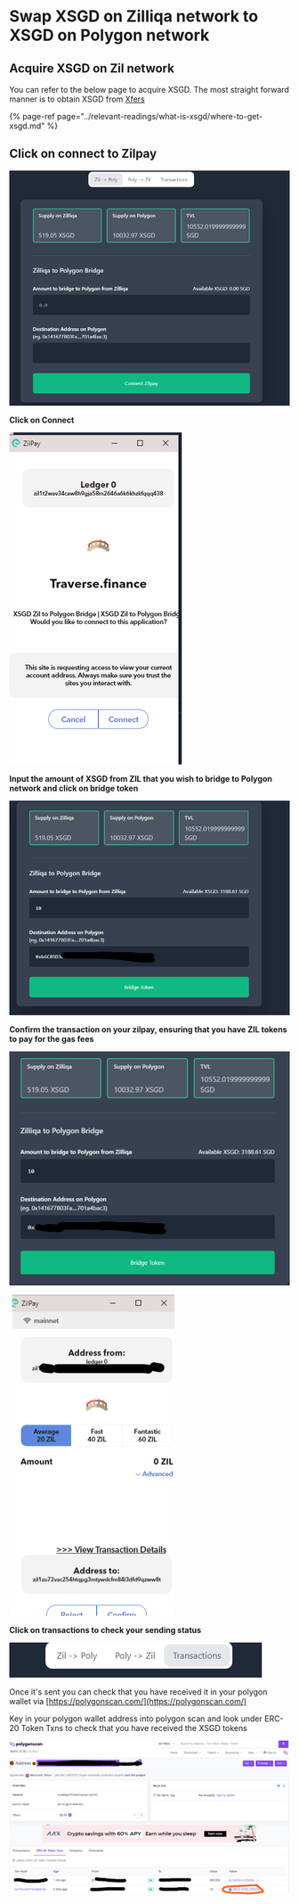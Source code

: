 # Swap XSGD on Zilliqa network to XSGD on Polygon network

## Acquire XSGD on Zil network 

You can refer to the below page to acquire XSGD. The most straight forward manner is to obtain XSGD from [Xfers](www.xfers.com)

{% page-ref page="../relevant-readings/what-is-xsgd/where-to-get-xsgd.md" %}



## Click on connect to Zilpay 

![](../.gitbook/assets/image%20%2833%29.png)



**Click on Connect**

![](../.gitbook/assets/image%20%2831%29.png)



**Input the amount of XSGD from ZIL that you wish to bridge to Polygon network and click on bridge token**

![](../.gitbook/assets/image%20%2828%29.png)



**Confirm the transaction on your zilpay, ensuring that you have ZIL tokens to pay for the gas fees**

![](../.gitbook/assets/image%20%2834%29.png)



![](../.gitbook/assets/image%20%2824%29.png)

**Click on transactions to check your sending status**

![](../.gitbook/assets/image.png)



Once it's sent you can check that you have received it in your polygon wallet via [https://polygonscan.com/](https://polygonscan.com/) 

Key in your polygon wallet address into polygon scan and look under ERC-20 Token Txns to check that you have received the XSGD tokens 

![](../.gitbook/assets/image%20%289%29.png)

